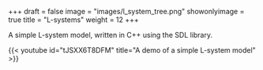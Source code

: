 +++
draft = false
image = "images/l_system_tree.png"
showonlyimage = true
title = "L-systems"
weight = 12
+++

A simple L-system model, written in C++ using the SDL library.

{{< youtube id="tJSXX6T8DFM" title="A demo of a simple L-system model" >}}